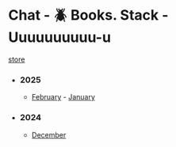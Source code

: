 # Chat - 🪲 Books. Stack - Uuuuuuuuuu-u</h3>

[store](../)


- ### 2025
   - [February](2025/02) - [January](2025/01)

- ### 2024
   - [December](2024/12)
